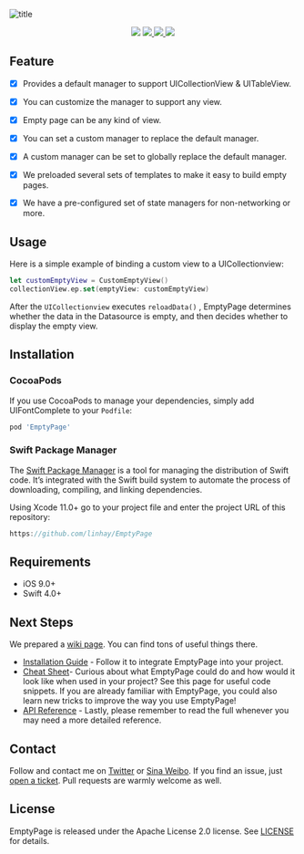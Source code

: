 ![title](https://s.linhey.com/emptypage-17.png)

<p align="center">
  <a href="https://travis-ci.org/linhay/EmptyPage">
    <a href="https://github.com/linhay/EmptyPage/actions?query=workflow%3Abuild"><img src="https://img.shields.io/github/workflow/status/linhay/EmptyPage/build/master?style=for-the-badge"></a>
  </a>
  <a href="https://cocoapods.org/pods/EmptyPage">
    <img src="https://img.shields.io/cocoapods/v/EmptyPage.svg?style=for-the-badge"/>
  </a>
  <a href="https://cocoapods.org/pods/EmptyPage">
    <img src="https://img.shields.io/cocoapods/l/EmptyPage.svg?style=for-the-badge"/>
  </a>
  <a href="https://cocoapods.org/pods/EmptyPage">
    <img src="https://img.shields.io/cocoapods/p/EmptyPage.svg?style=for-the-badge"/>
  </a>
</p>


## Feature

- [x] Provides a default manager to support UICollectionView & UITableView.
- [x] You can customize the manager to support any view.
- [x] Empty page can be any kind of view.
- [x] You can set a custom manager to replace the default manager.
- [x] A custom manager can be set to globally replace the default manager.
- [x] We preloaded several sets of templates to make it easy to build empty pages.
- [x] We have a pre-configured set of state managers for non-networking or more.



## Usage

Here is a simple example of binding a custom view to a UICollectionview:

````swift
let customEmptyView = CustomEmptyView()
collectionView.ep.set(emptyView: customEmptyView)
````

After the `UICollectionview` executes `reloadData()` , EmptyPage determines whether the data in the Datasource is empty, and then decides whether to display the empty view.



## Installation

### CocoaPods

If you use CocoaPods to manage your dependencies, simply add
UIFontComplete to your `Podfile`:

```ruby
pod 'EmptyPage'
```



### Swift Package Manager

The [Swift Package Manager](https://swift.org/package-manager/) is a tool for managing the distribution of Swift code. It’s integrated with the Swift build system to automate the process of downloading, compiling, and linking dependencies.

Using Xcode 11.0+ go to your project file and enter the project URL of this repository:

```swift
https://github.com/linhay/EmptyPage
```



## Requirements

- iOS 9.0+
- Swift 4.0+



## Next Steps

We prepared a [wiki page](https://github.com/linhay/EmptyPage/wiki). You can find tons of useful things there.

* [Installation Guide](https://github.com/linhay/EmptyPage/wiki/Installation-Guide) - Follow it to integrate EmptyPage into your project.
* [Cheat Sheet](https://github.com/linhay/EmptyPage/wiki/Cheat-Sheet)- Curious about what EmptyPage could do and how would it look like when used in your project? See this page for useful code snippets. If you are already familiar with EmptyPage, you could also learn new tricks to improve the way you use EmptyPage!
* [API Reference](https://linhay.github.io/EmptyPage/) - Lastly, please remember to read the full whenever you may need a more detailed reference.



## Contact

Follow and contact me on [Twitter](https://twitter.com/islinhey) or [Sina Weibo](https://weibo.com/islinhey). If you find an issue, just [open a ticket](https://github.com/linhay/EmptyPage/issues/new). Pull requests are warmly welcome as well.



## License

EmptyPage is released under the Apache License 2.0 license. See [LICENSE](https://github.com/linhay/EmptyPage/blob/master/LICENSE) for details.

